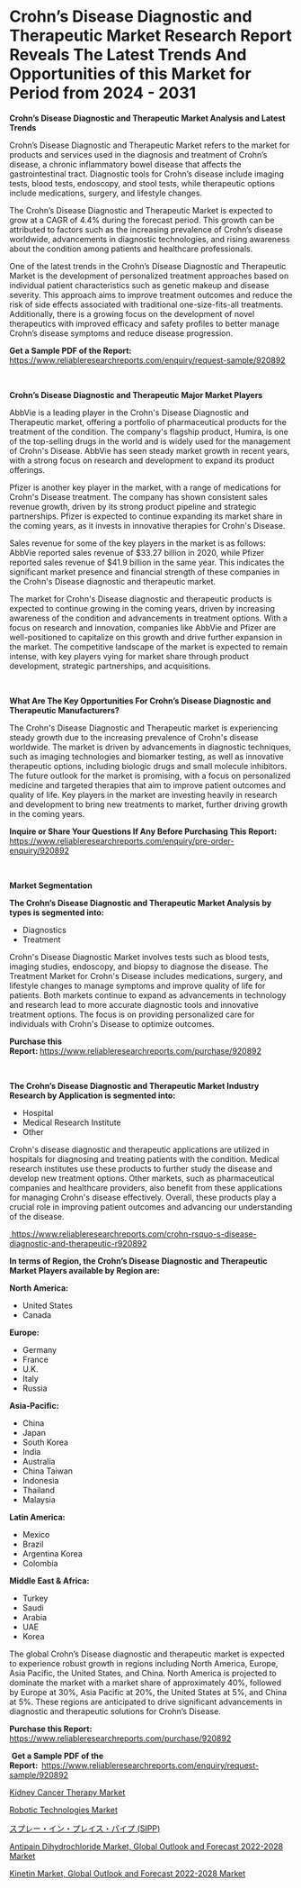 <p><h1>Crohn’s Disease Diagnostic and Therapeutic Market Research Report Reveals The Latest Trends And Opportunities of this Market for Period from 2024 - 2031</h1></p><p><strong>Crohn’s Disease Diagnostic and Therapeutic Market Analysis and Latest Trends</strong></p>
<p><p>Crohn’s Disease Diagnostic and Therapeutic Market refers to the market for products and services used in the diagnosis and treatment of Crohn’s disease, a chronic inflammatory bowel disease that affects the gastrointestinal tract. Diagnostic tools for Crohn’s disease include imaging tests, blood tests, endoscopy, and stool tests, while therapeutic options include medications, surgery, and lifestyle changes. </p><p>The Crohn’s Disease Diagnostic and Therapeutic Market is expected to grow at a CAGR of 4.4% during the forecast period. This growth can be attributed to factors such as the increasing prevalence of Crohn’s disease worldwide, advancements in diagnostic technologies, and rising awareness about the condition among patients and healthcare professionals. </p><p>One of the latest trends in the Crohn’s Disease Diagnostic and Therapeutic Market is the development of personalized treatment approaches based on individual patient characteristics such as genetic makeup and disease severity. This approach aims to improve treatment outcomes and reduce the risk of side effects associated with traditional one-size-fits-all treatments. Additionally, there is a growing focus on the development of novel therapeutics with improved efficacy and safety profiles to better manage Crohn’s disease symptoms and reduce disease progression.</p></p>
<p><strong>Get a Sample PDF of the Report:&nbsp;</strong> <a href="https://www.reliableresearchreports.com/enquiry/request-sample/920892">https://www.reliableresearchreports.com/enquiry/request-sample/920892</a></p>
<p>&nbsp;</p>
<p><strong>Crohn’s Disease Diagnostic and Therapeutic Major Market Players</strong></p>
<p><p>AbbVie is a leading player in the Crohn's Disease Diagnostic and Therapeutic market, offering a portfolio of pharmaceutical products for the treatment of the condition. The company's flagship product, Humira, is one of the top-selling drugs in the world and is widely used for the management of Crohn's Disease. AbbVie has seen steady market growth in recent years, with a strong focus on research and development to expand its product offerings.</p><p>Pfizer is another key player in the market, with a range of medications for Crohn's Disease treatment. The company has shown consistent sales revenue growth, driven by its strong product pipeline and strategic partnerships. Pfizer is expected to continue expanding its market share in the coming years, as it invests in innovative therapies for Crohn's Disease.</p><p>Sales revenue for some of the key players in the market is as follows: AbbVie reported sales revenue of $33.27 billion in 2020, while Pfizer reported sales revenue of $41.9 billion in the same year. This indicates the significant market presence and financial strength of these companies in the Crohn's Disease diagnostic and therapeutic market.</p><p>The market for Crohn's Disease diagnostic and therapeutic products is expected to continue growing in the coming years, driven by increasing awareness of the condition and advancements in treatment options. With a focus on research and innovation, companies like AbbVie and Pfizer are well-positioned to capitalize on this growth and drive further expansion in the market. The competitive landscape of the market is expected to remain intense, with key players vying for market share through product development, strategic partnerships, and acquisitions.</p></p>
<p>&nbsp;</p>
<p><strong>What Are The Key Opportunities For Crohn’s Disease Diagnostic and Therapeutic Manufacturers?</strong></p>
<p><p>The Crohn's Disease Diagnostic and Therapeutic market is experiencing steady growth due to the increasing prevalence of Crohn's disease worldwide. The market is driven by advancements in diagnostic techniques, such as imaging technologies and biomarker testing, as well as innovative therapeutic options, including biologic drugs and small molecule inhibitors. The future outlook for the market is promising, with a focus on personalized medicine and targeted therapies that aim to improve patient outcomes and quality of life. Key players in the market are investing heavily in research and development to bring new treatments to market, further driving growth in the coming years.</p></p>
<p><strong>Inquire or Share Your Questions If Any Before Purchasing This Report:</strong> <a href="https://www.reliableresearchreports.com/enquiry/pre-order-enquiry/920892">https://www.reliableresearchreports.com/enquiry/pre-order-enquiry/920892</a></p>
<p>&nbsp;</p>
<p><strong>Market Segmentation</strong></p>
<p><strong>The Crohn’s Disease Diagnostic and Therapeutic Market Analysis by types is segmented into:</strong></p>
<p><ul><li>Diagnostics</li><li>Treatment</li></ul></p>
<p><p>Crohn's Disease Diagnostic Market involves tests such as blood tests, imaging studies, endoscopy, and biopsy to diagnose the disease. The Treatment Market for Crohn's Disease includes medications, surgery, and lifestyle changes to manage symptoms and improve quality of life for patients. Both markets continue to expand as advancements in technology and research lead to more accurate diagnostic tools and innovative treatment options. The focus is on providing personalized care for individuals with Crohn's Disease to optimize outcomes.</p></p>
<p><strong>Purchase this Report:&nbsp;</strong><a href="https://www.reliableresearchreports.com/purchase/920892">https://www.reliableresearchreports.com/purchase/920892</a></p>
<p>&nbsp;</p>
<p><strong>The Crohn’s Disease Diagnostic and Therapeutic Market Industry Research by Application is segmented into:</strong></p>
<p><ul><li>Hospital</li><li>Medical Research Institute</li><li>Other</li></ul></p>
<p><p>Crohn's disease diagnostic and therapeutic applications are utilized in hospitals for diagnosing and treating patients with the condition. Medical research institutes use these products to further study the disease and develop new treatment options. Other markets, such as pharmaceutical companies and healthcare providers, also benefit from these applications for managing Crohn's disease effectively. Overall, these products play a crucial role in improving patient outcomes and advancing our understanding of the disease.</p></p>
<p><a href="https://www.reliableresearchreports.com/crohn-rsquo-s-disease-diagnostic-and-therapeutic-r920892">&nbsp;https://www.reliableresearchreports.com/crohn-rsquo-s-disease-diagnostic-and-therapeutic-r920892</a></p>
<p><strong>In terms of Region, the Crohn’s Disease Diagnostic and Therapeutic Market Players available by Region are:</strong></p>
<p>
    <p> <strong> North America: </strong>
        <ul>
            <li>United States</li>
            <li>Canada</li>
        </ul>
        </p> 
    <p> <strong> Europe: </strong>
        <ul>
            <li>Germany</li>
            <li>France</li>
            <li>U.K.</li>
            <li>Italy</li>
            <li>Russia</li>
        </ul>
        </p> 
    <p> <strong> Asia-Pacific: </strong>
        <ul>
            <li>China</li>
            <li>Japan</li>
            <li>South Korea</li>
            <li>India</li>
            <li>Australia</li>
            <li>China Taiwan</li>
            <li>Indonesia</li>
            <li>Thailand</li>
            <li>Malaysia</li>
        </ul>
        </p> 
    <p> <strong> Latin America: </strong>
        <ul>
            <li>Mexico</li>
            <li>Brazil</li>
            <li>Argentina Korea</li>
            <li>Colombia</li>
        </ul>
        </p> 
    <p> <strong> Middle East & Africa: </strong>
        <ul>
            <li>Turkey</li>
            <li>Saudi</li>
            <li>Arabia</li>
            <li>UAE</li>
            <li>Korea</li>
        </ul>
    </p>
    </p>
<p><p>The global Crohn’s Disease diagnostic and therapeutic market is expected to experience robust growth in regions including North America, Europe, Asia Pacific, the United States, and China. North America is projected to dominate the market with a market share of approximately 40%, followed by Europe at 30%, Asia Pacific at 20%, the United States at 5%, and China at 5%. These regions are anticipated to drive significant advancements in diagnostic and therapeutic solutions for Crohn’s Disease.</p></p>
<p><strong>Purchase this Report: </strong><a href="https://www.reliableresearchreports.com/purchase/920892">https://www.reliableresearchreports.com/purchase/920892</a></p>
<p>&nbsp;<strong>Get a Sample PDF of the Report:&nbsp;&nbsp;</strong><a href="https://www.reliableresearchreports.com/enquiry/request-sample/920892">https://www.reliableresearchreports.com/enquiry/request-sample/920892</a></p>
<p><strong></strong></p>
<p><p><a href="https://medium.com/@harmondoyle_71964/kidney-cancer-therapy-market-a-global-and-regional-analysis-2024-2031-ba294c68f401?postPublishedType=initial">Kidney Cancer Therapy Market</a></p><p><a href="https://github.com/yazulaeha/Market-Research-Report-List-2/blob/main/robotic-technologies-market.md">Robotic Technologies Market</a></p><p><a href="https://medium.com/@zackaryhalvorson2023/%E6%95%B7%E5%9C%B0%E5%86%85%E6%95%A3%E5%B8%83%E5%9E%8B%E3%83%91%E3%82%A4%E3%83%97-sipp-%E5%B8%82%E5%A0%B4%E3%81%AE%E3%82%B5%E3%82%A4%E3%82%BA%E3%81%A8%E3%82%B7%E3%82%A7%E3%82%A2%E5%88%86%E6%9E%90-%E6%88%90%E9%95%B7%E3%83%88%E3%83%AC%E3%83%B3%E3%83%89%E3%81%A82024%E5%B9%B4%E3%81%8B%E3%82%892031%E5%B9%B4%E3%81%AE%E4%BA%88%E6%B8%AC-ff71063a37f4">スプレー・イン・プレイス・パイプ (SIPP)</a></p><p><a href="https://issuu.com/reportprime-2/docs/antipain-dihydrochloride-market-glo_af9833e999cf60">Antipain Dihydrochloride Market, Global Outlook and Forecast 2022-2028 Market</a></p><p><a href="https://issuu.com/reportprime-2/docs/kinetin-market-global-outlook-and-f_322e000f60c4cd">Kinetin Market, Global Outlook and Forecast 2022-2028 Market</a></p></p>